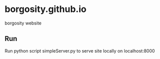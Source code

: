 # borgosity.github.io
borgosity website

## Run
Run python script simpleServer.py to serve site locally on localhost:8000